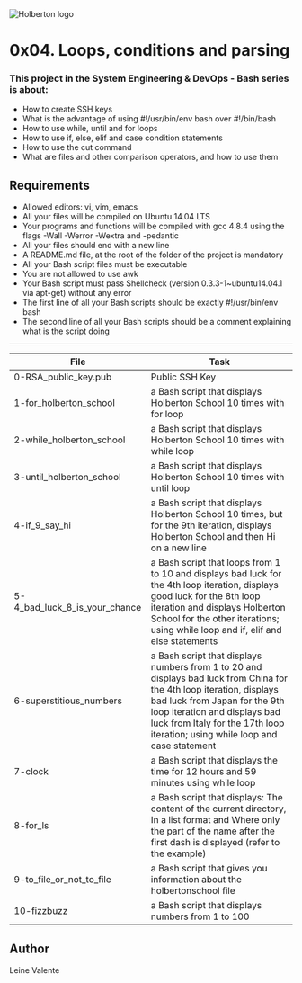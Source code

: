<img src="https://www.holbertonschool.com/assets/holberton-logo-1cc451260ca3cd297def53f2250a9794810667c7ca7b5fa5879a569a457bf16f.png" alt="Holberton logo">

# 0x04. Loops, conditions and parsing

### This project in the System Engineering & DevOps - Bash series is about:

 * How to create SSH keys
 * What is the advantage of using #!/usr/bin/env bash over #!/bin/bash
 * How to use while, until and for loops
 * How to use if, else, elif and case condition statements
 * How to use the cut command
 * What are files and other comparison operators, and how to use them

## Requirements

 * Allowed editors: vi, vim, emacs
 * All your files will be compiled on Ubuntu 14.04 LTS
 * Your programs and functions will be compiled with gcc 4.8.4 using the flags -Wall -Werror -Wextra and -pedantic
 * All your files should end with a new line
 * A README.md file, at the root of the folder of the project is mandatory
 * All your Bash script files must be executable
 * You are not allowed to use awk
 * Your Bash script must pass Shellcheck (version 0.3.3-1~ubuntu14.04.1 via apt-get) without any error
 * The first line of all your Bash scripts should be exactly #!/usr/bin/env bash
 * The second line of all your Bash scripts should be a comment explaining what is the script doing

---
File|Task
---|---
0-RSA_public_key.pub | Public SSH Key
1-for_holberton_school | a Bash script that displays Holberton School 10 times with for loop
2-while_holberton_school | a Bash script that displays Holberton School 10 times with while loop
3-until_holberton_school | a Bash script that displays Holberton School 10 times with until loop
4-if_9_say_hi | a Bash script that displays Holberton School 10 times, but for the 9th iteration, displays Holberton School and then Hi on a new line
5-4_bad_luck_8_is_your_chance | a Bash script that loops from 1 to 10 and displays bad luck for the 4th loop iteration, displays good luck for the 8th loop iteration and displays Holberton School for the other iterations; using while loop and if, elif and else statements
6-superstitious_numbers | a Bash script that displays numbers from 1 to 20 and displays bad luck from China for the 4th loop iteration, displays bad luck from Japan for the 9th loop iteration and displays bad luck from Italy for the 17th loop iteration; using while loop and case statement
7-clock | a Bash script that displays the time for 12 hours and 59 minutes using while loop
8-for_ls | a Bash script that displays: The content of the current directory, In a list format and Where only the part of the name after the first dash is displayed (refer to the example)
9-to_file_or_not_to_file | a Bash script that gives you information about the holbertonschool file
10-fizzbuzz | a Bash script that displays numbers from 1 to 100


## Author
Leine Valente
